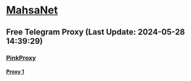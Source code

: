
# [MahsaNet](https://t.me/mahsa_net)
## Free Telegram Proxy (Last Update: 2024-05-28 14:39:29)
### [PinkProxy](https://t.me/PinkProxy)
#### [Proxy 1](tg://proxy?server=50.7.87.82&port=443&secret=ee1603010200010001fc030386e24c3add6a7573746573746172652e636f6d)

    